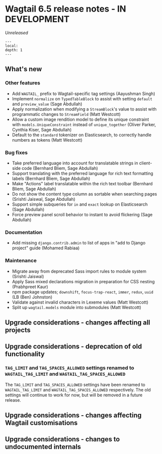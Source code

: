 # Wagtail 6.5 release notes - IN DEVELOPMENT

_Unreleased_

```{contents}
---
local:
depth: 1
---
```

## What's new

### Other features

 * Add `WAGTAIL_` prefix to Wagtail-specific tag settings (Aayushman Singh)
 * Implement `normalize` on `TypedTableBlock` to assist with setting `default` and `preview_value` (Sage Abdullah)
 * Apply normalization when modifying a `StreamBlock`'s value to assist with programmatic changes to `StreamField` (Matt Westcott)
 * Allow a custom image rendition model to define its unique constraint with `models.UniqueConstraint` instead of `unique_together` (Oliver Parker, Cynthia Kiser, Sage Abdullah)
 * Default to the `standard` tokenizer on Elasticsearch, to correctly handle numbers as tokens (Matt Westcott)

### Bug fixes

 * Take preferred language into account for translatable strings in client-side code (Bernhard Bliem, Sage Abdullah)
 * Support translating with the preferred language for rich text formatting labels (Bernhard Bliem, Sage Abdullah)
 * Make "Actions" label translatable within the rich text toolbar (Bernhard Bliem, Sage Abdullah)
 * Do not show the content type column as sortable when searching pages (Srishti Jaiswal, Sage Abdullah)
 * Support simple subqueries for `in` and `exact` lookup on Elasticsearch (Sage Abdullah)
 * Force preview panel scroll behavior to instant to avoid flickering (Sage Abdullah)

### Documentation

 * Add missing `django.contrib.admin` to list of apps in "add to Django project" guide (Mohamed Rabiaa)

### Maintenance

 * Migrate away from deprecated Sass import rules to module system (Srishti Jaiswal)
 * Apply Sass mixed declarations migration in preparation for CSS nesting (Prabhpreet Kaur)
 * npm package updates; `downshift`, `focus-trap-react`, `immer`, `redux`, `uuid` (LB (Ben) Johnston)
 * Validate against invalid characters in Lexeme values (Matt Westcott)
 * Split up `wagtail.models` module into submodules (Matt Westcott)

## Upgrade considerations - changes affecting all projects

## Upgrade considerations - deprecation of old functionality

### `TAG_LIMIT` and `TAG_SPACES_ALLOWED` settings renamed to `WAGTAIL_TAG_LIMIT` and `WAGTAIL_TAG_SPACES_ALLOWED`

The `TAG_LIMIT` and `TAG_SPACES_ALLOWED` settings have been renamed to `WAGTAIL_TAG_LIMIT` and `WAGTAIL_TAG_SPACES_ALLOWED` respectively. The old settings will continue to work for now, but will be removed in a future release.

## Upgrade considerations - changes affecting Wagtail customisations

## Upgrade considerations - changes to undocumented internals
